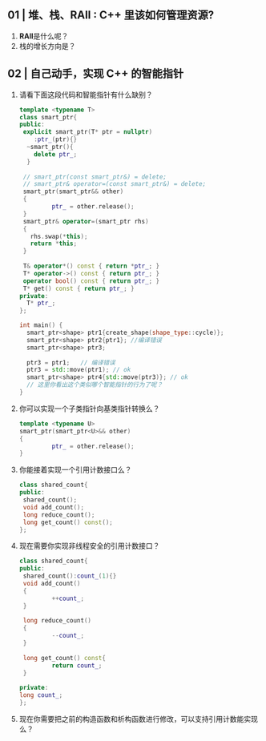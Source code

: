 ## **01 |** 堆、栈、RAII : C++ 里该如何管理资源?

1. **RAII**是什么呢？
2. 栈的增长方向是？

## 02 | **自己动手，实现** C++ 的智能指针

1. 请看下面这段代码和智能指针有什么缺别？

   ```c++
   template <typename T>
   class smart_ptr{
   public:
   	explicit smart_ptr(T* ptr = nullptr)
       :ptr_(ptr){}
     ~smart_ptr(){
       delete ptr_;
     }
     
    // smart_ptr(const smart_ptr&) = delete;
    // smart_ptr& operator=(const smart_ptr&) = delete;
    smart_ptr(smart_ptr&& other) 
    {
    		ptr_ = other.release();  
    } 
    smart_ptr& operator=(smart_ptr rhs)
    {
      rhs.swap(*this);
      return *this;
    }
    
    T& operator*() const { return *ptr_; }
    T* operator->() const { return ptr_; }
    operator bool() const { return ptr_; }
    T* get() const { return ptr_; }
   private:
     T* ptr_;
   };
   
   int main() {
     smart_ptr<shape> ptr1{create_shape(shape_type::cycle)};
     smart_ptr<shape> ptr2{ptr1}; //编译错误
     smart_ptr<shape> ptr3;
     
     ptr3 = ptr1;	// 编译错误
     ptr3 = std::move(ptr1); // ok
     smart_ptr<shape> ptr4{std::move(ptr3)}; // ok
     // 这里你看出这个类似哪个智能指针的行为了呢？
   }
   ```

2. 你可以实现一个子类指针向基类指针转换么？

   ```c++
   template	<typename U>
   smart_ptr(smart_ptr<U>&& other)
   {
    		ptr_ = other.release();
   }
   ```

3. 你能接着实现一个引用计数接口么？

   ```c++
   class shared_count{
   public:
   	shared_count();
   	void add_count();
   	long reduce_count();
   	long get_count() const();
   };
   ```

4. 现在需要你实现非线程安全的引用计数接口？

   ```c++
   class shared_count{
   public:
   	shared_count():count_(1){}
   	void add_count()
   	{
   			++count_;
   	}
   	
   	long reduce_count()
   	{
   			--count_;
   	}
   	
   	long get_count() const{
   			return count_;
   	}
   	
   private:
   long count_;
   };
   ```

5. 现在你需要把之前的构造函数和析构函数进行修改，可以支持引用计数能实现么？

